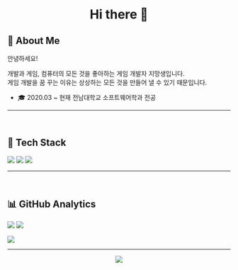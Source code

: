 <h1 align="center">Hi there 👋</h1>

## 💬 About Me

안녕하세요!

개발과 게임, 컴퓨터의 모든 것을 좋아하는 게임 개발자 지망생입니다. <br>
게임 개발을 꿈 꾸는 이유는 상상하는 모든 것을 만들어 낼 수 있기 때문입니다. <br>

- 🎓 2020.03 ~ 현재 전남대학교 소프트웨어학과 전공    

---
<br>

## 🧰 Tech Stack

<p>
  <img src="https://img.shields.io/badge/C-A8B9CC?style=flat-square&logo=C&logoColor=white"/>
  <img src="https://img.shields.io/badge/C++-00599C?style=flat-square&logo=C%2B%2B&logoColor=white"/>
  <img src="https://img.shields.io/badge/UnrealEngine-313131?style=flat-square&logo=unrealengine&logoColor=white"/>
</p>

---
<br>

## 📊 GitHub Analytics

<p>
  <img src="https://github-readme-stats.vercel.app/api?username=kimkyungjae1112&show_icons=true&theme=github_dark&hide_title=true&count_private=true&hide=contribs" />
  <img src="https://github-readme-stats.vercel.app/api/top-langs/?username=kimkyungjae1112&layout=compact&theme=github_dark" />
</p>

<p>
  <img src="https://github-readme-streak-stats.herokuapp.com/?user=kimkyungjae1112&theme=github-dark" />
</p>

---

<!-- 방문자 수 히트 카운터 -->
<p align="center">
  <img src="https://hits.seeyoufarm.com/api/count/incr/badge.svg?url=https://github.com/kimkyungjae1112&count_bg=%2379C83D&title_bg=%23555555&icon=github.svg&icon_color=%23E7E7E7&title=visits&edge_flat=false"/>
</p>
